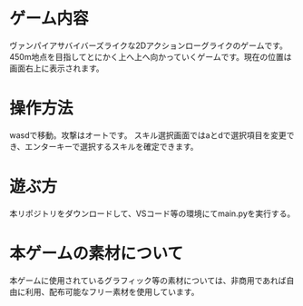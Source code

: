 # ゲーム内容
ヴァンパイアサバイバーズライクな2Dアクションローグライクのゲームです。
450m地点を目指してとにかく上へ上へ向かっていくゲームです。現在の位置は画面右上に表示されます。

# 操作方法
wasdで移動。攻撃はオートです。
スキル選択画面ではaとdで選択項目を変更でき、エンターキーで選択するスキルを確定できます。

# 遊ぶ方
本リポジトリをダウンロードして、VSコード等の環境にてmain.pyを実行する。

# 本ゲームの素材について
本ゲームに使用されているグラフィック等の素材については、非商用であれば自由に利用、配布可能なフリー素材を使用しています。
